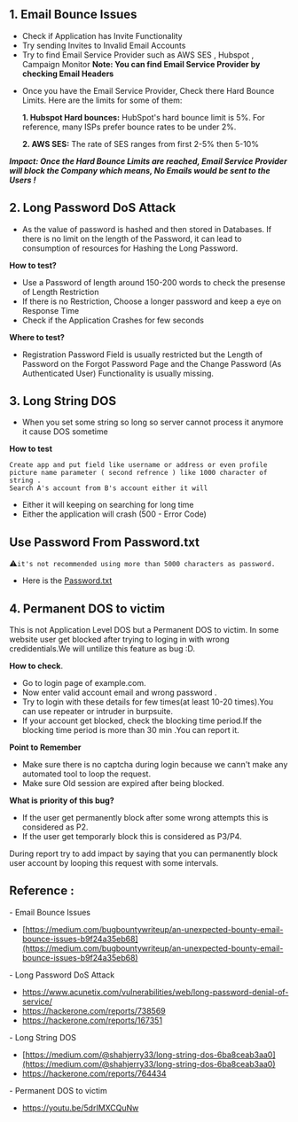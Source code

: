 
## 1. Email Bounce Issues
- Check if Application has Invite Functionality
- Try sending Invites to Invalid Email Accounts
- Try to find Email Service Provider such as AWS SES , Hubspot , Campaign Monitor
**Note:  You can find Email Service Provider by checking Email Headers**
* Once you have the Email Service Provider, Check there Hard Bounce Limits. Here are the limits for some of them:
  
  **1. Hubspot Hard bounces:** HubSpot's hard bounce limit is 5%. For reference, many ISPs prefer bounce rates to be under 2%.
  
  **2. AWS SES:** The rate of SES ranges from first 2-5% then 5-10%

***Impact: Once the Hard Bounce Limits are reached, Email Service Provider will block the Company which means, No Emails would be sent to the Users !***

## 2. Long Password DoS Attack

- As the value of password is hashed and then stored in Databases. If there is no limit on the length of the Password, it can lead to consumption of resources for Hashing the Long Password.

**How to test?**

- Use a Password of length around 150-200 words to check the presense of Length Restriction
- If there is no Restriction, Choose a longer password and keep a eye on Response Time
- Check if the Application Crashes for few seconds 

**Where to test?**

- Registration Password Field is usually restricted but the Length of Password on the Forgot Password Page and the Change Password (As Authenticated User) Functionality is usually missing.


## 3. Long String DOS

* When you set some string so long so server cannot process it anymore it cause DOS sometime

**How to test**
```
Create app and put field like username or address or even profile picture name parameter ( second refrence ) like 1000 character of string . 
Search A's account from B's account either it will
```
- Either it will keeping on searching for long time
- Either the application will crash (500 - Error Code)


## Use Password From Password.txt
⚠️`it's not recommended using more than 5000 characters as password.`
- Here is the [Password.txt](https://raw.githubusercontent.com/KathanP19/HowToHunt/master/Application_Level_DoS/Password.txt)

## 4. Permanent DOS to victim
This is not Application Level DOS but a Permanent DOS to victim.
In some website user get blocked after trying to loging in with wrong credidentials.We will untilize this feature as bug :D.

**How to check**.
- Go to login page of example.com.
- Now enter valid account email and wrong password .
- Try to login with these details for few times(at least 10-20 times).You can use repeater or intruder in burpsuite.
- If your account get blocked, check the blocking time period.If the blocking time period is more than 30 min .You can report it.

**Point to Remember**
- Make sure there is no captcha during login because we cann't make any automated tool to loop the request.
- Make sure Old session are expired after being blocked.

**What is priority of this bug?**
- If the user get permanently block after some wrong attempts this is considered as P2. 
- If the user get temporarly block this is considered as P3/P4.

During report try to add impact by saying that you can permanently block user account by looping this request with some intervals.


## Reference : 
\- Email Bounce Issues
* [https://medium.com/bugbountywriteup/an-unexpected-bounty-email-bounce-issues-b9f24a35eb68](https://medium.com/bugbountywriteup/an-unexpected-bounty-email-bounce-issues-b9f24a35eb68)

\- Long Password DoS Attack

- https://www.acunetix.com/vulnerabilities/web/long-password-denial-of-service/
- https://hackerone.com/reports/738569
- https://hackerone.com/reports/167351

\- Long String DOS
- [https://medium.com/@shahjerry33/long-string-dos-6ba8ceab3aa0](https://medium.com/@shahjerry33/long-string-dos-6ba8ceab3aa0)
- https://hackerone.com/reports/764434

\- Permanent DOS to victim
- https://youtu.be/5drIMXCQuNw



